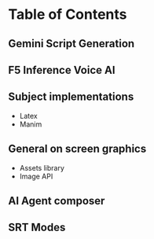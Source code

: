 # Table of Contents
## Gemini Script Generation
## F5 Inference Voice AI
## Subject implementations
- Latex
- Manim
## General on screen graphics
- Assets library
- Image API
## AI Agent composer
## SRT Modes
